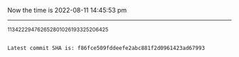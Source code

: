 Now the time is 2022-08-11 14:45:53 pm

---

<small>113422294762652801026193325206425</small>

```txt

Latest commit SHA is: f86fce509fddeefe2abc881f2d0961423ad67993
```
